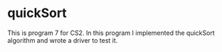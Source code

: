 # quickSort
This is program 7 for CS2. In this program I implemented the quickSort algorithm and wrote a driver to test it.
